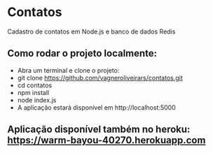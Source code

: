 # Contatos
Cadastro de contatos em Node.js e banco de dados Redis

## Como rodar o projeto localmente:

* Abra um terminal e clone o projeto:
* git clone https://github.com/vagneroliveirars/contatos.git
* cd contatos
* npm install
* node index.js
* A aplicação estará disponível em http://localhost:5000

## Aplicação disponível também no heroku: https://warm-bayou-40270.herokuapp.com
